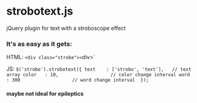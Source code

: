 # strobotext.js

jQuery plugin for text with a stroboscope effect

### It's as easy as it gets:

HTML:
`<div class="strobe"><`div>`

JS:
`$('strobe').strobotext({
	text    : ['strobo', 'text'],   // text array
    color   : 10,                   // color change interval
    word    : 300                   // word change interval 
});`

#### maybe not ideal for epileptics